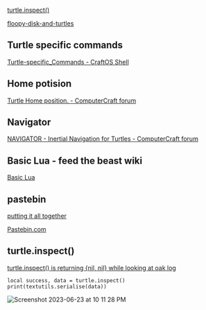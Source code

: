 [turtle.inspect()](https://computercraft.info/wiki/Turtle.inspect)

[floopy-disk-and-turtles](http://www.computercraft.info/forums2/index.php?/topic/1643-floopy-disk-and-turtles/)

## Turtle specific commands
[Turtle-specific_Commands - CraftOS Shell](https://www.computercraft.info/wiki/CraftOS_Shell#Turtle-specific_Commands)

## Home potision
[Turtle Home position. - ComputerCraft forum](https://www.computercraft.info/forums2/index.php?/topic/10426-turtle-home-position/)

## Navigator
[NAVIGATOR - Inertial Navigation for Turtles - ComputerCraft forum](https://www.computercraft.info/forums2/index.php?/topic/29798-navigator-inertial-navigation-for-turtles/)

## Basic Lua - feed the beast wiki
[Basic Lua](https://feed-the-beast.fandom.com/wiki/Basic_Lua)

## pastebin
[putting it all together](https://feed-the-beast.fandom.com/wiki/Basic_Lua#Putting_it_all_together)

[Pastebin.com](https://pastebin.com/)

## turtle.inspect()
[turtle.inspect() is returning {nil, nil} while looking at oak log](https://forums.computercraft.cc/index.php?topic=313.msg1143#msg1143)
```
local success, data = turtle.inspect()
print(textutils.serialise(data))
```

![Screenshot 2023-06-23 at 10 11 28 PM](https://github.com/CoderDojo-Iyo/minecraft/assets/948237/f2ee2c42-abed-48ac-82ec-4dc63227157d)

